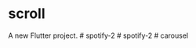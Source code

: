 # scroll

A new Flutter project.
#   s p o t i f y - 2  
 #   s p o t i f y - 2  
 #   c a r o u s e l  
 